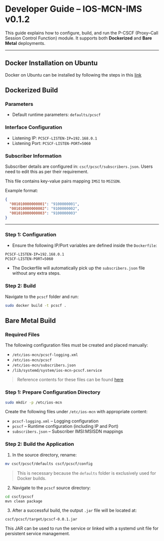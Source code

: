 
# Developer Guide – IOS-MCN-IMS v0.1.2

This guide explains how to configure, build, and run the P-CSCF (Proxy–Call Session Control Function) module. It supports both **Dockerized** and **Bare Metal** deployments.

---
## Docker Installation on Ubuntu
Docker on Ubuntu can be installed by following the steps in this [link](https://docs.docker.com/engine/install/ubuntu/)

## Dockerized Build

### Parameters

- Default runtime parameters: `defaults/pcscf`

### Interface Configuration

- Listening IP: `PCSCF-LISTEN-IP=192.168.0.1`
- Listening Port: `PCSCF-LISTEN-PORT=5060`

### Subscriber Information

Subscriber details are configured in: `cscf/pcscf/subscribers.json`. Users need to edit this as per their requirement.

This file contains key-value pairs mapping `IMSI` to `MSISDN`.

Example format:

```json
{
  "001010000000001": "9100000001",
  "001010000000002": "9100000002",
  "001010000000003": "9100000003"
}
```

---


### Step 1: Configuration

- Ensure the following IP/Port variables are defined inside the `Dockerfile`:

```Dockerfile
PCSCF-LISTEN-IP=192.168.0.1
PCSCF-LISTEN-PORT=5060
```

- The Dockerfile will automatically pick up the `subscribers.json` file without any extra steps.

### Step 2: Build

Navigate to the `pcscf` folder and run:

```bash
sudo docker build -t pcscf .
```


## Bare Metal Build

### Required Files

The following configuration files must be created and placed manually:

- `/etc/ios-mcn/pcscf-logging.xml`
- `/etc/ios-mcn/pcscf`
- `/etc/ios-mcn/subscribers.json`
- `/lib/systemd/system/ios-mcn-pcscf.service`

> Reference contents for these files can be found [here](https://docs.google.com/document/d/1Ek-rYGfBonGcgr0kIi2XRSh-aNQc_R847LkSfficHEs/edit?tab=t.0)

### Step 1: Prepare Configuration Directory

```bash
sudo mkdir -p /etc/ios-mcn
```

Create the following files under `/etc/ios-mcn` with appropriate content:

- `pcscf-logging.xml` – Logging configuration
- `pcscf` – Runtime configuration (including IP and Port)
- `subscribers.json` – Subscriber IMSI:MSISDN mappings

### Step 2: Build the Application

1. In the source directory, rename:

```bash
mv cscf/pcscf/defaults cscf/pcscf/config
```

> This is necessary because the `defaults` folder is exclusively used for Docker builds.

2. Navigate to the `pcscf` source directory:

```bash
cd cscf/pcscf
mvn clean package
```

3. After a successful build, the output `.jar` file will be located at:

```
cscf/pcscf/target/pcscf-0.0.1.jar
```

This JAR can be used to run the service or linked with a systemd unit file for persistent service management.